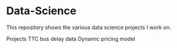 # Data-Science
This repository shows the various data science projects I work on.

Projects
TTC bus delay data
Dynamic pricing model
